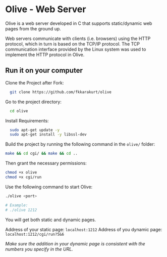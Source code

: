 
# Olive - Web Server

Olive is a web server developed in C that supports static/dynamic web pages from the ground up.



Web servers communicate with clients (i.e. browsers) using the HTTP protocol, which in turn is based on the TCP/IP protocol. The TCP communication interface provided by the Linux system was used to implement the HTTP protocol in Olive.
## Run it on your computer

Clone the Project after Fork:

```bash
  git clone https://github.com/fkkarakurt/olive
```

Go to the project directory:

```bash
  cd olive
```

Install Requirements:

```bash
  sudo apt-get update -y
  sudo apt-get install -y libssl-dev
```

Build the project by running the following command in the `olive/` folder:

```bash
make && cd cgi/ && make && cd ..
```

Then grant the necessary permissions:
```bash
chmod +x olive
chmod +x cgi/run
```

Use the following command to start Olive:
```bash
./olive <port>

# Example:
# ./olive 1212
```

You will get both static and dynamic pages.

Address of your static page: `localhost:1212`
Address of you dynamic page: `localhost:1212/cgi/run?5&6`

*Make sure the addition in your dynamic page is consistent with the numbers you specify in the URL.*
